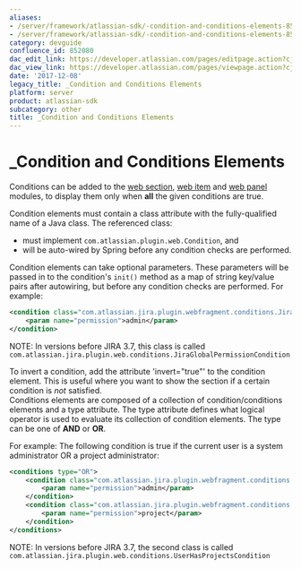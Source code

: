 ```yaml
---
aliases:
- /server/framework/atlassian-sdk/-condition-and-conditions-elements-852080.html
- /server/framework/atlassian-sdk/-condition-and-conditions-elements-852080.md
category: devguide
confluence_id: 852080
dac_edit_link: https://developer.atlassian.com/pages/editpage.action?cjm=wozere&pageId=852080
dac_view_link: https://developer.atlassian.com/pages/viewpage.action?cjm=wozere&pageId=852080
date: '2017-12-08'
legacy_title: _Condition and Conditions Elements
platform: server
product: atlassian-sdk
subcategory: other
title: _Condition and Conditions Elements
---
```

# \_Condition and Conditions Elements

Conditions can be added to the [web section](/server/framework/atlassian-sdk/web-section-plugin-module), [web item](/server/framework/atlassian-sdk/web-item-plugin-module) and [web panel](/server/framework/atlassian-sdk/web-panel-plugin-module) modules, to display them only when **all** the given conditions are true.

Condition elements must contain a class attribute with the fully-qualified name of a Java class. The referenced class:

-   must implement `com.atlassian.plugin.web.Condition`, and
-   will be auto-wired by Spring before any condition checks are performed.

Condition elements can take optional parameters. These parameters will be passed in to the condition's `init()` method as a map of string key/value pairs after autowiring, but before any condition checks are performed. For example:

``` xml
<condition class="com.atlassian.jira.plugin.webfragment.conditions.JiraGlobalPermissionCondition">
    <param name="permission">admin</param>
</condition>
```

NOTE: In versions before JIRA 3.7, this class is called `com.atlassian.jira.plugin.web.conditions.JiraGlobalPermissionCondition`

To invert a condition, add the attribute 'invert="true"' to the condition element. This is useful where you want to show the section if a certain condition is *not* satisfied.  
Conditions elements are composed of a collection of condition/conditions elements and a type attribute. The type attribute defines what logical operator is used to evaluate its collection of condition elements. The type can be one of **AND** or **OR**.

For example: The following condition is true if the current user is a system administrator OR a project administrator:

``` xml
<conditions type="OR">
    <condition class="com.atlassian.jira.plugin.webfragment.conditions.JiraGlobalPermissionCondition">
        <param name="permission">admin</param>
    </condition>
    <condition class="com.atlassian.jira.plugin.webfragment.conditions.UserHasVisibleProjectsCondition">
        <param name="permission">project</param>
    </condition>
</conditions>
```

NOTE: In versions before JIRA 3.7, the second class is called `com.atlassian.jira.plugin.web.conditions.UserHasProjectsCondition`









































